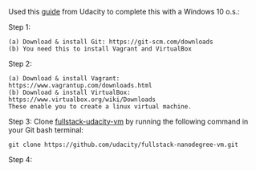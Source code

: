 Used this [guide](https://docs.google.com/document/d/e/2PACX-1vT7XPf0O3oLCACjKEaRVc_Z-nNoG6_ssRoo_Mai5Ce6qFK_v7PpR1lxmudIOqzKo2asKOc89WC-qpfG/pub?embedded=true) from Udacity to complete this with a Windows 10 o.s.:

Step 1:

    (a) Download & install Git: https://git-scm.com/downloads
    (b) You need this to install Vagrant and VirtualBox 

Step 2:

    (a) Download & install Vagrant: https://www.vagrantup.com/downloads.html
    (b) Download & install VirtualBox: https://www.virtualbox.org/wiki/Downloads
    These enable you to create a linux virtual machine. 

Step 3: Clone [fullstack-udacity-vm](https://github.com/udacity/fullstack-nanodegree-vm) by running the following command in your Git bash terminal:

    git clone https://github.com/udacity/fullstack-nanodegree-vm.git

Step 4: 
